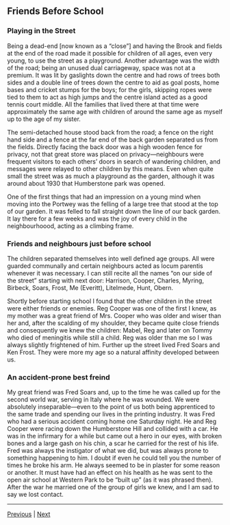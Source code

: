 ## Friends Before School

### Playing in the Street

Being a dead-end \[now known as a “close”] and having the Brook and fields at the end of the road made it possible for children of all ages, even very young, to use the street as a playground. Another advantage was the width of the road; being an unused dual carriageway, space was not at a premium. It was lit by gaslights down the centre and had rows of trees both sides and a double line of trees down the centre to aid as goal posts, home bases and cricket stumps for the boys; for the girls, skipping ropes were tied to them to act as high jumps and the centre island acted as a good tennis court middle. All the families that lived there at that time were approximately the same age with children of around the same age as myself up to the age of my sister.

The semi-detached house stood back from the road; a fence on the right hand side and a fence at the far end of the back garden separated us from the fields. Directly facing the back door was a high wooden fence for privacy, not that great store was placed on privacy—neighbours were frequent visitors to each others’ doors in search of wandering children, and messages were relayed to other children by this means. Even when quite small the street was as much a playground as the garden, although it was around about 1930 that Humberstone park was opened.

One of the first things that had an impression on a young mind when moving into the Portwey was the felling of a large tree that stood at the top of our garden. It was felled to fall straight down the line of our back garden. It lay there for a few weeks and was the joy of every child in the neighbourhoood, acting as a climbing frame.

### Friends and neighbours just before school

The children separated themselves into well defined age groups. All were guarded communally and certain neighbours acted as locum parentis whenever it was necessary. I can still recite all the names “on our side of the street” starting with next door: Harrison, Cooper, Charles, Myring, Birbeck, Soars, Frost, Me (Everitt), Litelmede, Hunt, Obern.

Shortly before starting school I found that the other children in the street were either friends or enemies. Reg Cooper was one of the first I knew, as my mother was a great friend of Mrs. Cooper who was older and wiser than her and, after the scalding of my shoulder, they became quite close friends and consequently we knew the children: Mabel, Reg and later on Tommy who died of meningitis while still a child. Reg was older than me so I was always slightly frightened of him. Further up the street lived Fred Soars and Ken Frost. They were more my age so a natural affinity developed between us.

### An accident-prone best freind

My great friend was Fred Soars and, up to the time he was called up for the second world war, serving in Italy where he was wounded. We were absolutely inseparable—even to the point of us both being apprenticed to the same trade and spending our lives in the printing industry. It was Fred who had a serious accident coming home one Saturday night. He and Reg Cooper were racing down the Humberstone Hill and collided with a car. He was in the infirmary for a while but came out a hero in our eyes, with broken bones and a large gash on his chin, a scar he carried for the rest of his life. Fred was always the instigator of what we did, but was always prone to something happening to him. I doubt if even he could tell you the number of times he broke his arm. He always seemed to be in plaster for some reason or another. It must have had an effect on his health as he was sent to the open air school at Western Park to be “built up” (as it was phrased then). After the war he married one of the group of girls we knew, and I am sad to say we lost contact.

---

<a href="./2.7-road-building.html">Previous</a> | <a href="../3-schooldays/3.1-starting-school.html">Next</a>
